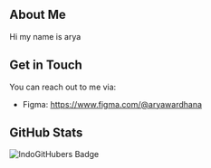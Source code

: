

  
## About Me

Hi my name is arya 


## Get in Touch

You can reach out to me via:

- Figma: https://www.figma.com/@aryawardhana

## GitHub Stats

  <img src="https://indogithubers-badge.vercel.app/badge?username=aryy-hue" alt="IndoGitHubers Badge">


